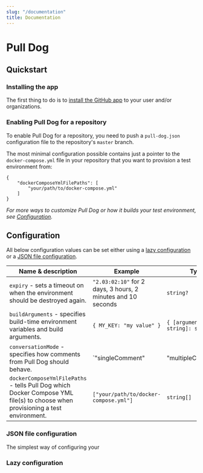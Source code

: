 ```yaml
---
slug: "/documentation"
title: Documentation
---
```


# Pull Dog

## Quickstart

### Installing the app
The first thing to do is to <a href="https://github.com/apps/pull-dog/installations/new">install the GitHub app</a> to your user and/or organizations.

### Enabling Pull Dog for a repository
To enable Pull Dog for a repository, you need to push a `pull-dog.json` configuration file to the repository's `master` branch.

The most minimal configuration possible contains just a pointer to the `docker-compose.yml` file in your repository that you want to provision a test environment from:

```
{
    "dockerComposeYmlFilePaths": [
        "your/path/to/docker-compose.yml"
    ]
}
```

_For more ways to customize Pull Dog or how it builds your test environment, see <a href="#configuration">Configuration</a>._

## Configuration
All below configuration values can be set either using a <a href="#lazy-configuration">lazy configuration</a> or a <a href="#json-file-configuration">JSON file configuration</a>.

|Name &amp; description|Example|Type|Default|
|----------------------|-------|----|-------|
|`expiry` - sets a timeout on when the environment should be destroyed again.|`"2.03:02:10"` for 2 days, 3 hours, 2 minutes and 10 seconds|`string?`|`null`|
|`buildArguments` - specifies build-time environment variables and build arguments.|`{ MY_KEY: "my value" }`|`{ [argumentName: string]: string }`|`{ }`|
|`conversationMode` - specifies how comments from Pull Dog should behave.|`"singleComment"|"multipleComments"`|`string?`|`"singleComment"`|
|`dockerComposeYmlFilePaths` - tells Pull Dog which Docker Compose YML file(s) to choose when provisioning a test environment.|`["your/path/to/docker-compose.yml"]`|`string[]`|`null`|

### JSON file configuration
The simplest way of configuring your 

### Lazy configuration
